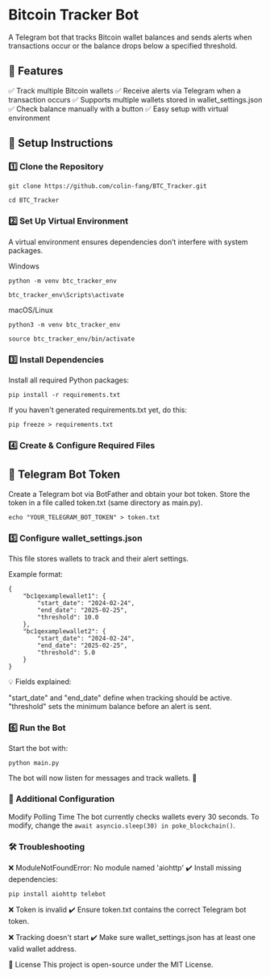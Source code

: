 # Bitcoin Tracker Bot
A Telegram bot that tracks Bitcoin wallet balances and sends alerts when transactions occur or the balance drops below a specified threshold.

## 🚀 Features
✅ Track multiple Bitcoin wallets
✅ Receive alerts via Telegram when a transaction occurs
✅ Supports multiple wallets stored in wallet_settings.json
✅ Check balance manually with a button
✅ Easy setup with virtual environment

## 🚀 Setup Instructions
### 1️⃣ Clone the Repository
`git clone https://github.com/colin-fang/BTC_Tracker.git`

`cd BTC_Tracker`

### 2️⃣ Set Up Virtual Environment
A virtual environment ensures dependencies don’t interfere with system packages.

Windows

`python -m venv btc_tracker_env`

`btc_tracker_env\Scripts\activate`

macOS/Linux

`python3 -m venv btc_tracker_env`

`source btc_tracker_env/bin/activate`

### 3️⃣ Install Dependencies
Install all required Python packages:

`pip install -r requirements.txt`

If you haven't generated requirements.txt yet, do this:

`pip freeze > requirements.txt`

### 4️⃣ Create & Configure Required Files
## 📌 Telegram Bot Token
Create a Telegram bot via BotFather and obtain your bot token.
Store the token in a file called token.txt (same directory as main.py).

`echo "YOUR_TELEGRAM_BOT_TOKEN" > token.txt`

### 5️⃣ Configure wallet_settings.json
This file stores wallets to track and their alert settings.

Example format:
```
{
    "bc1qexamplewallet1": {
        "start_date": "2024-02-24",
        "end_date": "2025-02-25",
        "threshold": 10.0
    },
    "bc1qexamplewallet2": {
        "start_date": "2024-02-24",
        "end_date": "2025-02-25",
        "threshold": 5.0
    }
}
```
💡 Fields explained:

"start_date" and "end_date" define when tracking should be active.
"threshold" sets the minimum balance before an alert is sent.
### 6️⃣ Run the Bot
Start the bot with:

`python main.py`

The bot will now listen for messages and track wallets. 🎯

### 🔧 Additional Configuration
Modify Polling Time
The bot currently checks wallets every 30 seconds.
To modify, change the `await asyncio.sleep(30) in poke_blockchain()`.
### 🛠 Troubleshooting
❌ ModuleNotFoundError: No module named 'aiohttp'
✔️ Install missing dependencies:

`pip install aiohttp telebot`

❌ Token is invalid
✔️ Ensure token.txt contains the correct Telegram bot token.

❌ Tracking doesn't start
✔️ Make sure wallet_settings.json has at least one valid wallet address.

📜 License
This project is open-source under the MIT License.
